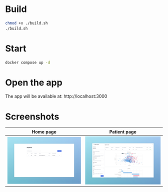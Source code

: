 # Build
```sh
chmod +x ./build.sh
./build.sh
```

# Start
```sh
docker compose up -d
```

# Open the app
The app will be available at: http://localhost:3000

# Screenshots

Home page                                           |Patient page
:--------------------------------------------------:|:-----------------------------------------------------------:
![Home page](/images/home.jpeg?raw=true "Home Page")|![Patient page](/images/patient.jpeg?raw=true "Patient Page")


